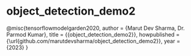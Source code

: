 # object_detection_demo2
@misc{tensorflowmodelgarden2020,
  author = {Marut Dev Sharma, Dr. Parmod Kumar},
  title = {{object_detection_demo2}},
  howpublished = {\url{github.com/marutdevsharma/object_detection_demo2}},
  year = {2023}
}
